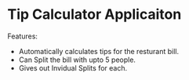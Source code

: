 # Tip Calculator Applicaiton

Features:
* Automatically calculates tips for the resturant bill.
* Can Split the bill with upto 5 people.
* Gives out Invidual Splits for each.
